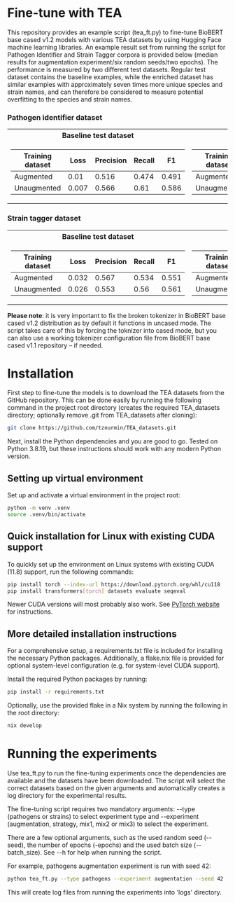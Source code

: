 # Fine-tune with TEA

This repository provides an example script (tea_ft.py) to fine-tune BioBERT base cased v1.2 models with various TEA datasets by using Hugging Face machine learning libraries. An example result set from running the script for Pathogen Identifier and Strain Tagger corpora is provided below (median results for augmentation experiment/six random seeds/two epochs). The performance is measured by two different test datasets. Regular test dataset contains the baseline examples, while the enriched dataset has similar examples with approximately seven times more unique species and strain names, and can therefore be considered to measure potential overfitting to the species and strain names.

### Pathogen identifier dataset

<table>
<tr><th>Baseline test dataset</th><th>Enriched test dataset</th></tr>
<tr><td>

| Training dataset | Loss    | Precision | Recall | F1     |
|------------------|---------|-----------|--------|--------|
| Augmented        | 0.01    | 0.516     | 0.474  | 0.491  |
| Unaugmented      | 0.007   | 0.566     | 0.61   | 0.586  |

</td><td>

| Training dataset | Loss    | Precision | Recall | F1     |
|------------------|---------|-----------|--------|--------|
| Augmented        | 0.015   | 0.607     | 0.588  | 0.597  |
| Unaugmented      | 0.022   | 0.472     | 0.18   | 0.262  |

</td></tr></table>

### Strain tagger dataset

<table>
<tr><th>Baseline test dataset</th><th>Enriched test dataset</th></tr>
<tr><td>

| Training dataset | Loss    | Precision | Recall | F1     |
|------------------|---------|-----------|--------|--------|
| Augmented        | 0.032   | 0.567     | 0.534  | 0.551  |
| Unaugmented      | 0.026   | 0.553     | 0.56   | 0.561  |

</td><td>

| Training dataset | Loss    | Precision | Recall | F1     |
|------------------|---------|-----------|--------|--------|
| Augmented        | 0.036   | 0.665     | 0.748  | 0.706  |
| Unaugmented      | 0.049   | 0.632     | 0.529  | 0.572  |

</td></tr></table>

**Please note**: it is very important to fix the broken tokenizer in BioBERT base cased v1.2 distribution as by default it functions in uncased mode. The script takes care of this by forcing the toknizer into cased mode, but you can also use a working tokenizer configuration file from BioBERT base cased v1.1 repository – if needed.

# Installation

First step to fine-tune the models is to download the TEA datasets from the GitHub repository. This can be done easily by running the following command in the project root directory (creates the required TEA_datasets directory; optionally remove .git from TEA_datasets after cloning):

```bash
git clone https://github.com/tznurmin/TEA_datasets.git
```

Next, install the Python dependencies and you are good to go. Tested on Python 3.8.19, but these instructions should work with any modern Python version.

## Setting up virtual environment

Set up and activate a virtual environment in the project root:

```bash
python -m venv .venv
source .venv/bin/activate
```

## Quick installation for Linux with existing CUDA support

To quickly set up the environment on Linux systems with existing CUDA (11.8) support, run the following commands:

```bash
pip install torch --index-url https://download.pytorch.org/whl/cu118
pip install transformers[torch] datasets evaluate seqeval
```

Newer CUDA versions will most probably also work. See [PyTorch website](https://pytorch.org) for instructions.

## More detailed installation instructions
For a comprehensive setup, a requirements.txt file is included for installing the necessary Python packages. Additionally, a flake.nix file is provided for optional system-level configuration (e.g. for system-level CUDA support).

Install the required Python packages by running:
```bash
pip install -r requirements.txt
```

Optionally, use the provided flake in a Nix system by running the following in the root directory:

```bash
nix develop
```

# Running the experiments

Use tea_ft.py to run the fine-tuning experiments once the dependencies are available and the datasets have been downloaded. The script will select the correct datasets based on the given arguments and automatically creates a log directory for the experimental results.

The fine-tuning script requires two mandatory arguments: --type (pathogens or strains) to select experiment type and --experiment (augmentation, strategy, mix1, mix2 or mix3) to select the experiment. 

There are a few optional arguments, such as the used random seed (--seed), the number of epochs (-epochs) and the used batch size (--batch_size). See --h for help when running the script.

For example, pathogens augmentation experiment is run with seed 42:

```bash
python tea_ft.py --type pathogens --experiment augmentation --seed 42
```

This will create log files from running the experiments into 'logs' directory.
